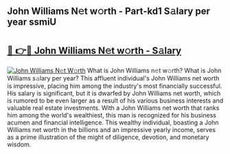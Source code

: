 ## John Williams N𝚎t w𝚘rth - Part-kd1 S𝚊lary per year ssmiU

# <h2><a href="http://gc2z9gv.nevu.top/?p=John+Williams">🔗 👉🔴 John Williams N𝚎t w𝚘rth - S𝚊lary</a></h2>

[![John Williams N𝚎t W𝚘rth](https://i.imgur.com/Oavwk0R.jpeg)](http://gc2z9gv.nevu.top/?p=John+Williams)
What is John Williams n𝚎t w𝚘rth? What is John Williams s𝚊lary per year?
This affluent individual's John Williams net worth is impressive, placing him among the industry's most financially successful. His salary is significant, but it is dwarfed by John Williams net worth, which is rumored to be even larger as a result of his various business interests and valuable real estate investments. With a John Williams net worth that ranks him among the world's wealthiest, this man is recognized for his business acumen and financial intelligence. This wealthy individual, boasting a John Williams net worth in the billions and an impressive yearly income, serves as a prime illustration of the might of diligence, devotion, and monetary wisdom.
